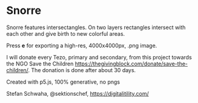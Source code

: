 # Snorre

Snorre features intersectangles. On two layers rectangles intersect with each other and give birth to new colorful areas. 

Press **e** for exporting a high-res, 4000x4000px, .png image.

I will donate every Tezo, primary and secondary, from this project towards the NGO Save the Children https://thegivingblock.com/donate/save-the-children/. The donation is done after about 30 days.

Created with p5.js, 100% generative, no pngs

Stefan Schwaha, @sektionschef, https://digitalitility.com/ 



